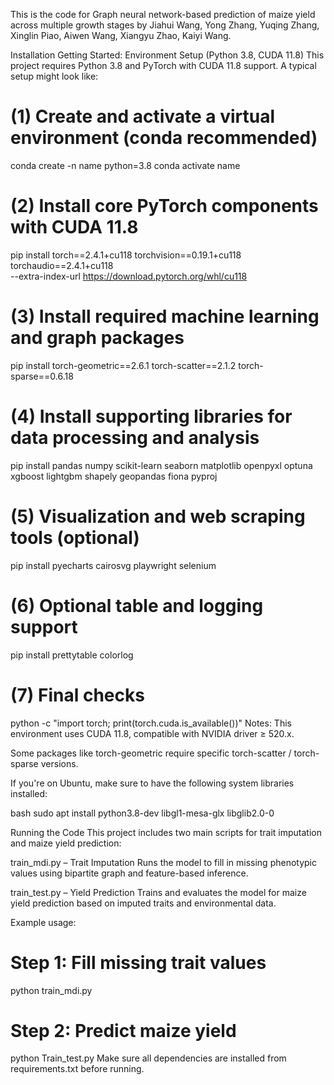 This is the code for Graph neural network-based prediction of maize yield across multiple growth stages by Jiahui Wang, Yong Zhang, Yuqing Zhang, Xinglin Piao, Aiwen Wang, Xiangyu Zhao, Kaiyi Wang.

Installation
Getting Started: Environment Setup (Python 3.8, CUDA 11.8)
This project requires Python 3.8 and PyTorch with CUDA 11.8 support. A typical setup might look like:
# (1) Create and activate a virtual environment (conda recommended)
conda create -n name python=3.8
conda activate name

# (2) Install core PyTorch components with CUDA 11.8
pip install torch==2.4.1+cu118 torchvision==0.19.1+cu118 torchaudio==2.4.1+cu118 \
  --extra-index-url https://download.pytorch.org/whl/cu118

# (3) Install required machine learning and graph packages
pip install torch-geometric==2.6.1 torch-scatter==2.1.2 torch-sparse==0.6.18

# (4) Install supporting libraries for data processing and analysis
pip install pandas numpy scikit-learn seaborn matplotlib openpyxl optuna xgboost lightgbm shapely geopandas fiona pyproj

# (5) Visualization and web scraping tools (optional)
pip install pyecharts cairosvg playwright selenium

# (6) Optional table and logging support
pip install prettytable colorlog

# (7) Final checks
python -c "import torch; print(torch.cuda.is_available())"
Notes:
This environment uses CUDA 11.8, compatible with NVIDIA driver ≥ 520.x.

Some packages like torch-geometric require specific torch-scatter / torch-sparse versions.

If you're on Ubuntu, make sure to have the following system libraries installed:

bash
sudo apt install python3.8-dev libgl1-mesa-glx libglib2.0-0

Running the Code
This project includes two main scripts for trait imputation and maize yield prediction:

train_mdi.py – Trait Imputation
Runs the model to fill in missing phenotypic values using bipartite graph and feature-based inference.

train_test.py – Yield Prediction
Trains and evaluates the model for maize yield prediction based on imputed traits and environmental data.

Example usage:

# Step 1: Fill missing trait values
python train_mdi.py

# Step 2: Predict maize yield
python Train_test.py
Make sure all dependencies are installed from requirements.txt before running.

